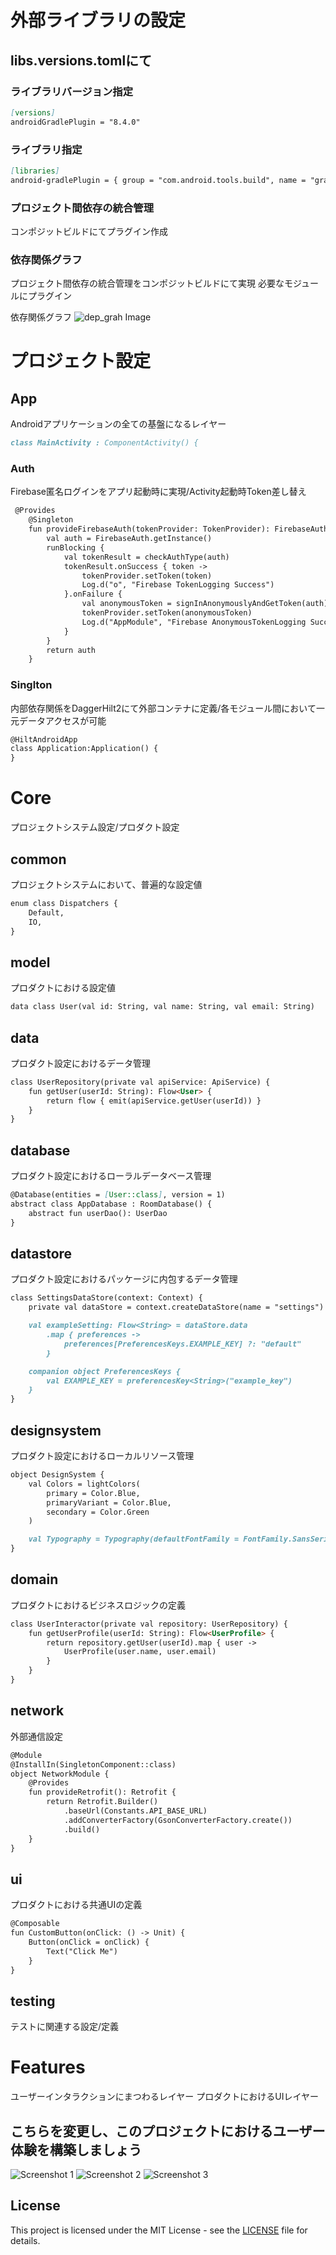 # 外部ライブラリの設定
## libs.versions.tomlにて
### ライブラリバージョン指定
```markdown
[versions]
androidGradlePlugin = "8.4.0"
```
### ライブラリ指定
```markdown
[libraries]
android-gradlePlugin = { group = "com.android.tools.build", name = "gradle", version.ref = "androidGradlePlugin" }
```
### プロジェクト間依存の統合管理
コンポジットビルドにてプラグイン作成

### 依存関係グラフ
プロジェクト間依存の統合管理をコンポジットビルドにて実現
必要なモジュールにプラグイン

依存関係グラフ
![dep_grah Image](docs/images/modernarchitercture%20dep_grah.png)

# プロジェクト設定
## App
Androidアプリケーションの全ての基盤になるレイヤー
```markdown
class MainActivity : ComponentActivity() {
```
### Auth
Firebase匿名ログインをアプリ起動時に実現/Activity起動時Token差し替え
```markdown
 @Provides
    @Singleton
    fun provideFirebaseAuth(tokenProvider: TokenProvider): FirebaseAuth {
        val auth = FirebaseAuth.getInstance()
        runBlocking {
            val tokenResult = checkAuthType(auth)
            tokenResult.onSuccess { token ->
                tokenProvider.setToken(token)
                Log.d("o", "Firebase TokenLogging Success")
            }.onFailure {
                val anonymousToken = signInAnonymouslyAndGetToken(auth)
                tokenProvider.setToken(anonymousToken)
                Log.d("AppModule", "Firebase AnonymousTokenLogging Success")
            }
        }
        return auth
    }
```
### Singlton
内部依存関係をDaggerHilt2にて外部コンテナに定義/各モジュール間において一元データアクセスが可能
```markdown
@HiltAndroidApp
class Application:Application() {
}
```

# Core
プロジェクトシステム設定/プロダクト設定

## common
プロジェクトシステムにおいて、普遍的な設定値
```markdown
enum class Dispatchers {
    Default,
    IO,
}
```
## model
プロダクトにおける設定値
```markdown
data class User(val id: String, val name: String, val email: String)
```
## data
プロダクト設定におけるデータ管理
```markdown
class UserRepository(private val apiService: ApiService) {
    fun getUser(userId: String): Flow<User> {
        return flow { emit(apiService.getUser(userId)) }
    }
}
```
## database
プロダクト設定におけるローラルデータベース管理
```markdown
@Database(entities = [User::class], version = 1)
abstract class AppDatabase : RoomDatabase() {
    abstract fun userDao(): UserDao
}
```
## datastore
プロダクト設定におけるパッケージに内包するデータ管理
```markdown
class SettingsDataStore(context: Context) {
    private val dataStore = context.createDataStore(name = "settings")

    val exampleSetting: Flow<String> = dataStore.data
        .map { preferences ->
            preferences[PreferencesKeys.EXAMPLE_KEY] ?: "default"
        }

    companion object PreferencesKeys {
        val EXAMPLE_KEY = preferencesKey<String>("example_key")
    }
}
```

## designsystem
プロダクト設定におけるローカルリソース管理
```markdown
object DesignSystem {
    val Colors = lightColors(
        primary = Color.Blue,
        primaryVariant = Color.Blue,
        secondary = Color.Green
    )

    val Typography = Typography(defaultFontFamily = FontFamily.SansSerif)
}
```
## domain
プロダクトにおけるビジネスロジックの定義
```markdown
class UserInteractor(private val repository: UserRepository) {
    fun getUserProfile(userId: String): Flow<UserProfile> {
        return repository.getUser(userId).map { user ->
            UserProfile(user.name, user.email)
        }
    }
}
```
## network
外部通信設定
```markdown
@Module
@InstallIn(SingletonComponent::class)
object NetworkModule {
    @Provides
    fun provideRetrofit(): Retrofit {
        return Retrofit.Builder()
            .baseUrl(Constants.API_BASE_URL)
            .addConverterFactory(GsonConverterFactory.create())
            .build()
    }
}
```
## ui
プロダクトにおける共通UIの定義
```markdown
@Composable
fun CustomButton(onClick: () -> Unit) {
    Button(onClick = onClick) {
        Text("Click Me")
    }
}
```
## testing
テストに関連する設定/定義

# Features
ユーザーインタラクションにまつわるレイヤー
プロダクトにおけるUIレイヤー
## こちらを変更し、このプロジェクトにおけるユーザー体験を構築しましょう
![Screenshot 1](docs/images/Screenshot_20250106-153711.png)
![Screenshot 2](docs/images/Screenshot_20250106-153719.pngg)
![Screenshot 3](docs/images/Screenshot_20250106-153727.png)


## License

This project is licensed under the MIT License - see the [LICENSE](LICENSE) file for details.
